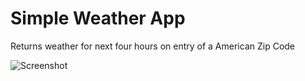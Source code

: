 # Simple Weather App
Returns weather for next four hours on entry of a American Zip Code

![Screenshot](https://raw.githubusercontent.com/vedkothavade/WeatherProject/master/Screenshot_1642996079.png?token=GHSAT0AAAAAABQ3X2NVFPU4MMHMGE2N5VC6YPXLTWQ)

